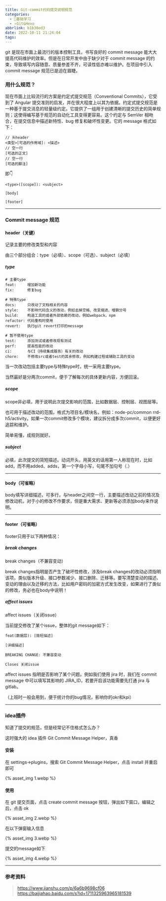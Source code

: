 ```yaml
---
title: Git-commit代码提交说明规范
categories:
  - 🌙基础学习
  - ⭐Git&Hexo
abbrlink: b1b30ed3
date: 2022-10-11 21:24:04
tags:
---
```


git 是现在市面上最流行的版本控制工具，书写良好的 commit message 能大大提高代码维护的效率。但是在日常开发中由于缺少对于 commit message 的约束，导致填写内容随意、质量参差不齐，可读性低亦难以维护。在项目中引入 commit message 规范已是迫在眉睫。

### 用什么规范？

现在市面上比较流行的方案是约定式提交规范（Conventional Commits），它受到了 Angular 提交准则的启发，并在很大程度上以其为依据。约定式提交规范是一种基于提交消息的轻量级约定。它提供了一组用于创建清晰的提交历史的简单规则；这使得编写基于规范的自动化工具变得更容易。这个约定与 SemVer 相吻合，在提交信息中描述新特性、bug 修复和破坏性变更。它的 message 格式如下：

```
// 头header
<类型>[可选的作用域]: <描述>
// 空一行
[可选的正文]
// 空一行
[可选的脚注]
```

即👇

```
<type>([scope]): <subject> 

[body]

[footer]
```

<!--more-->

***

### Commit message 规范

#### header（关键）

记录主要的修改类型和内容

由三个部分组合：type（必填）、scope（可选）、subject（必填）

##### type

```
# 主要type
feat:     增加新功能
fix:      修复bug

# 特殊type
docs:     只改动了文档相关的内容
style:    不影响代码含义的改动，例如去掉空格、改变缩进、增删分号
build:    构造工具的或者外部依赖的改动，例如webpack，npm
refactor: 代码重构时使用
revert:   执行git revert打印的message

# 暂不使用type
test:     添加测试或者修改现有测试
perf:     提高性能的改动
ci:       与CI（持续集成服务）有关的改动
chore:    不修改src或者test的其余修改，例如构建过程或辅助工具的变动
```

当一次改动包括主要type与特殊type时，统一采用主要type。

当然最好是分两次commit，便于了解每次的具体更新内容，方便回滚。

##### scope

scope非必填，用于说明此次提交影响的范围，比如数据层、控制层、视图层等。

也可用于描述改动的范围，格式为项目名/模块名，例如：node-pc/common rrd-h5/activity。如果一次commit修改多个模块，建议拆分成多次commit，以便更好追踪和维护。

简单易懂，成规则就好。

##### subject

必填，此次提交的简短描述。动词开头，用英文的话用第一人称现在时，比如add，而不用added、adds，第一个字母小写，句尾不加句号（.）

***

#### body（可省略）

body填写详细描述，可多行，与header之间空一行，主要描述改动之前的情况及修改动机，对于小的修改不作要求，但是重大需求、更新等必须添加body来作说明。

***

#### footer（可省略）

footer只用于以下两种情况：

##### break changes

break changes（不兼容变动）

break changes指明是否产生了破坏性修改，涉及break changes的改动必须指明该项，类似版本升级、接口参数减少、接口删除、迁移等。要写清楚变动的描述、变动的理由以及迁移的方法，比如用户密码的加密方式发生改变，如果进行了类似的修改，务必也在body中说明！

##### affect issues

affect issues（关闭issue）

当前提交修改了某个issue，整体的git message如下：

```
feat(数据层): [简短描述]

[详细描述]

BREAKING CHANGE: 不兼容变动

Closes 关闭issue
```

affect issues 指明是否影响了某个问题。例如我们使用 jira 时，我们在 commit message 中可以填写其影响的 JIRA_ID，若要开启该功能需要先打通 jira 与 gitlab。

（上班时一般会用到，便于统计你的bug情况，影响你的okr和kpi）

***

### idea插件

知道了提交的规范，但是经常记不住格式怎么办？

这时强大的 idea 插件 Git Commit Message Helper，真香

#### 安装

在 settings->plugins，搜索 Git Commit Message Helper，点击 install 并重启即可

{% asset_img 1.webp %}

#### 使用

在 git 提交页面，点击 create commit message 按钮，弹出如下窗口，编辑之后，点击 ok

{% asset_img 2.webp %}

在以下弹窗输入信息

{% asset_img 3.webp %}

提交的message如下

{% asset_img 4.webp %}

***

### 参考资料

> <https://www.jianshu.com/p/6a6b9698cf06>
> <https://baijiahao.baidu.com/s?id=1711325963965181539>
